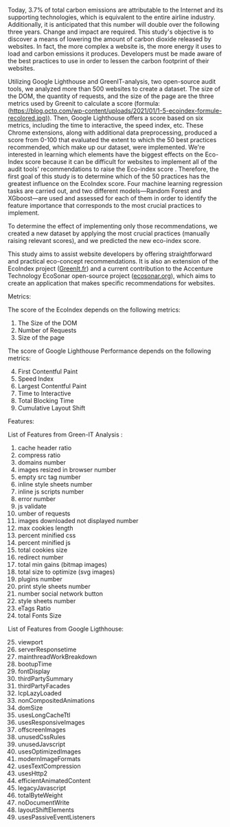 Today, 3.7% of total carbon emissions are attributable to the Internet and its supporting technologies, which is equivalent to the entire airline industry. Additionally, it is anticipated that this number will double over the following three years. Change and impact are required. This study's objective is to discover a means of lowering the amount of carbon dioxide released by websites. In fact, the more complex a website is, the more energy it uses to load and carbon emissions it produces. Developers must be made aware of the best practices to use in order to lessen the carbon footprint of their websites.

Utilizing Google Lighthouse and GreenIT-analysis, two open-source audit tools, we analyzed more than 500 websites to create a dataset. The size of the DOM, the quantity of requests, and the size of the page are the three metrics used by Greenit to calculate a score (formula: (https://blog.octo.com/wp-content/uploads/2021/01/1-5-ecoindex-formule-recolored.jpg)). Then, Google Lighthouse offers a score based on six metrics, including the time to interactive, the speed index, etc. These Chrome extensions, along with additional data preprocessing, produced a score from 0-100 that evaluated the extent to which the 50 best practices recommended, which make up our dataset, were implemented. We're interested in learning which elements have the biggest effects on the Eco-Index score because it can be difficult for websites to implement all of the audit tools' recommendations to raise the Eco-index score
.
Therefore, the first goal of this study is to determine which of the 50 practices has the greatest influence on the EcoIndex score. Four machine learning regression tasks are carried out, and two different models—Random Forest and XGboost—are used and assessed for each of them in order to identify the feature importance that corresponds to the most crucial practices to implement. 

To determine the effect of implementing only those recommendations, we created a new dataset by applying the most crucial practices (manually raising relevant scores), and we predicted the new eco-index score.

This study aims to assist website developers by offering straightforward and practical eco-concept recommendations. It is also an extension of the EcoIndex project ([GreenIt.fr](https://www.greenit.fr/)) and a current contribution to the Accenture Technology EcoSonar open-source project ([ecosonar.org](https://ecosonar.org/)), which aims to create an application that makes specific recommendations for websites.



Metrics:

The score of the EcoIndex depends on the following metrics:

1. The Size of the DOM
2. Number of Requests
3. Size of the page

The score of Google Lighthouse Performance depends on the following metrics:

4. First Contentful Paint
5. Speed Index
6. Largest Contentful Paint
7. Time to Interactive
8. Total Blocking Time
9. Cumulative Layout Shift

Features:

List of Features from Green-IT Analysis :

1. cache header ratio
2. compress ratio
3. domains number
4. images resized in browser number
5. empty src tag number
6. inline style sheets number
7. inline js scripts number
8. error number
9. js validate
10. umber of requests
11. images downloaded not displayed number
12. max cookies length
13. percent minified css
14. percent minified js
15. total cookies size
16. redirect number
17. total min gains (bitmap images)
18. total size to optimize (svg images)
19. plugins number
20. print style sheets number
21. number social network button
22. style sheets number
23. eTags Ratio
24. total Fonts Size


List of Features from Google Ligthhouse:

25. viewport
26. serverResponsetime
27. mainthreadWorkBreakdown
28. bootupTime
29. fontDisplay
30. thirdPartySummary
31. thirdPartyFacades
32. lcpLazyLoaded
33. nonCompositedAnimations
34. domSize
35. usesLongCacheTtl
36. usesResponsiveImages
37. offscreenImages
38. unusedCssRules
39. unusedJavscript
40. usesOptimizedImages
41. modernImageFormats
42. usesTextCompression
43. usesHttp2
44. efficientAnimatedContent
45. legacyJavascript
46. totalByteWeight
47. noDocumentWrite
48. layoutShiftElements
49. usesPassiveEventListeners



